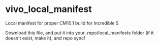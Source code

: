 vivo_local_manifest
===================

Local manifest for proper CM10.1 build for Incredible S

Download this file, and put it into your .repo/local_manifests folder (if it doesn't exist, make it), and repo sync!
